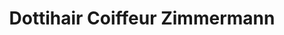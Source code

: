 ---
title: "Dottihair Coiffeur Zimmermann"
url: /dottikon/dottihair-coiffeur-zimmermann/
shop: Friseur
---